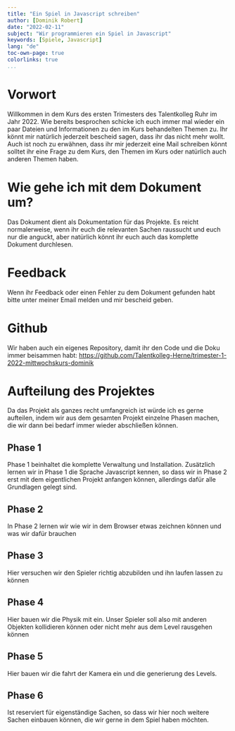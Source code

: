 ```yaml
---
title: "Ein Spiel in Javascript schreiben"
author: [Dominik Robert]
date: "2022-02-11"
subject: "Wir programmieren ein Spiel in Javascript"
keywords: [Spiele, Javascript]
lang: "de"
toc-own-page: true
colorlinks: true
...
```


# Vorwort 
Willkommen in dem Kurs des ersten Trimesters des Talentkolleg Ruhr im Jahr 2022. Wie bereits besprochen schicke ich euch immer mal wieder ein paar Dateien und Informationen zu den im Kurs behandelten Themen zu. Ihr könnt mir natürlich jederzeit bescheid sagen, dass ihr das nicht mehr wollt. Auch ist noch zu erwähnen, dass ihr mir jederzeit eine Mail schreiben könnt solltet ihr eine Frage zu dem Kurs, den Themen im Kurs oder natürlich auch anderen Themen haben. 

# Wie gehe ich mit dem Dokument um?
Das Dokument dient als Dokumentation für das Projekte. Es reicht normalerweise, wenn ihr euch die relevanten Sachen raussucht und euch nur die anguckt, aber natürlich könnt ihr euch auch das komplette Dokument durchlesen. 

# Feedback 
Wenn ihr Feedback oder einen Fehler zu dem Dokument gefunden habt bitte unter meiner Email melden und mir bescheid geben. 

# Github
Wir haben auch ein eigenes Repository, damit ihr den Code und die Doku immer beisammen habt:
https://github.com/Talentkolleg-Herne/trimester-1-2022-mittwochskurs-dominik

# Aufteilung des Projektes
Da das Projekt als ganzes recht umfangreich ist würde ich es gerne aufteilen, indem wir aus dem gesamten Projekt einzelne Phasen machen, die wir dann bei bedarf immer wieder abschließen können.

## Phase 1
Phase 1 beinhaltet die komplette Verwaltung und Installation. Zusätzlich lernen wir in Phase 1 die Sprache Javascript kennen, so dass wir in Phase 2 erst mit dem eigentlichen Projekt anfangen können, allerdings dafür alle Grundlagen gelegt sind.

## Phase 2
In Phase 2 lernen wir wie wir in dem Browser etwas zeichnen können und was wir dafür brauchen

## Phase 3
Hier versuchen wir den Spieler richtig abzubilden und ihn laufen lassen zu können

## Phase 4
Hier bauen wir die Physik mit ein. Unser Spieler soll also mit anderen Objekten kollidieren können oder nicht mehr aus dem Level rausgehen können

## Phase 5
Hier bauen wir die fahrt der Kamera ein und die generierung des Levels.

## Phase 6
Ist reserviert für eigenständige Sachen, so dass wir hier noch weitere Sachen einbauen können, die wir gerne in dem Spiel haben möchten.
